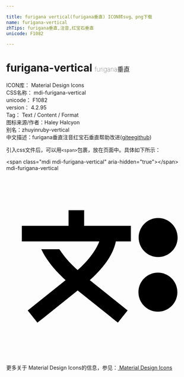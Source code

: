 ```yaml
---

title: furigana vertical(furigana垂直) ICON转svg、png下载
name: furigana-vertical
zhTips: furigana垂直,注音,红宝石垂直
unicode: F1082

---
```


# furigana-vertical  <small style="font-size: 60%;font-weight: 100">furigana垂直</small>


<div class="detail-page">
<p>
<span>
ICON库：
<span class="badge-secondary badge">Material Design Icons</span> 
</span>
<br/>
<span>
CSS名称：
<span class="badge-secondary badge">mdi-furigana-vertical</span> 
</span>
<br/>
<span>
unicode：
<span class="badge-secondary badge">F1082</span> 
</span>
<br/>
<span>
version：
<span class="badge-secondary badge">4.2.95</span> 
</span>
<br/>
<span>Tag：
<span class="badge-light badge">Text / Content / Format</span>
</span>
<br/>
<span>图标来源/作者：<span class="badge-light badge">Haley Halcyon</span></span> 
<br/>
<span>别名：<span class="badge-light badge">zhuyin</span><span class="badge-light badge">ruby-vertical</span></span><br/><span class="zh-detail">中文描述：<span class="badge-primary badge">furigana垂直</span><span class="badge-primary badge">注音</span><span class="badge-primary badge">红宝石垂直</span><span class="help-link"><span>帮助改进</span>(<a href="https://gitee.com/liuwave/icon-helper/edit/master/json/material/furigana-vertical.json" target="_blank" rel="noopener noreferrer">gitee</a><a href="https://github.com/liuwave/icon-helper/edit/master/json/material/furigana-vertical.json" target="_blank" rel="noopener noreferrer">github</a></span>)</span><br/>
</p>
</div>
<div class="alert alert-dark">
  <i class="mdi mdi-furigana-vertical mdi-48px"></i>
  <i class="mdi mdi-furigana-vertical mdi-36px"></i>
  <i class="mdi mdi-furigana-vertical mdi-24px"></i>
  <i class="mdi mdi-furigana-vertical mdi-18px"></i>
</div>
<div>
  <p>引入css文件后，可以用<code>&lt;span&gt;</code>包裹，放在页面中。具体如下所示：    
  </p>
  <div class="alert alert-primary" style="font-size: 14px">
    &lt;span class="mdi mdi-furigana-vertical" aria-hidden="true"&gt;&lt;/span&gt;
    <copy-btn content='<span class="mdi mdi-furigana-vertical" aria-hidden="true"></span>'></copy-btn>
  </div>
  <div class="alert alert-secondary">
    <i class="mdi mdi-furigana-vertical"
    style="font-size: 24px"
    aria-hidden="true"></i> mdi-furigana-vertical
    <copy-btn content="mdi-furigana-vertical" btn-title="复制图标名称"></copy-btn>
  </div>
</div>
<div id="svg" class="svg-wrap">
<svg xmlns="http://www.w3.org/2000/svg" viewBox="0 0 24 24"><path d="M8 5V7H2V9H11.95C11.53 10.13 10.5 11.5 9.16 12.67C8.12 11.74 7.35 10.82 6.82 10H4.5C5.08 11.25 6.13 12.62 7.62 13.96L3.55 17.22L2.76 17.84L4 19.41L4.8 18.78L9.17 15.28L13.55 18.78L14.33 19.41L15.58 17.84L14.8 17.22L10.73 13.97C12.34 12.5 13.7 10.85 14.07 9H16V7H10V5H8M19.5 6C18.12 6 17 7.12 17 8.5S18.12 11 19.5 11 22 9.88 22 8.5 20.88 6 19.5 6M19.47 13C18.09 13 16.97 14.12 16.97 15.5S18.09 18 19.47 18 21.97 16.88 21.97 15.5 20.85 13 19.47 13Z" /></svg>
</div>
<detail full-name='mdi-furigana-vertical'></detail>
    
<div><p>更多关于 Material Design Icons的信息，参见：<a target="_blank" href="https://iconhelper.cn/material.html"> Material Design Icons</a>
</p></div>

